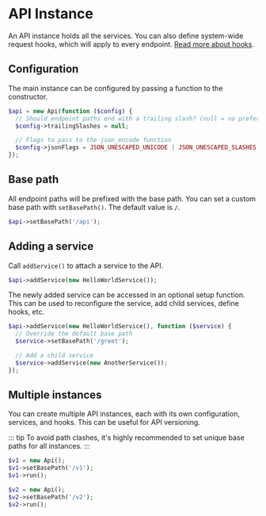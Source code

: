 # API Instance

An API instance holds all the services. You can also define system-wide request hooks, which will apply to every endpoint. [Read more about hooks](/request-hooks).

## Configuration

The main instance can be configured by passing a function to the constructor.

```php
$api = new Api(function ($config) {
  // Should endpoint paths end with a trailing slash? (null = no preference)
  $config->trailingSlashes = null;

  // Flags to pass to the json_encode function
  $config->jsonFlags = JSON_UNESCAPED_UNICODE | JSON_UNESCAPED_SLASHES;
});
```

## Base path

All endpoint paths will be prefixed with the base path. You can set a custom base path with `setBasePath()`. The default value is `/`.

```php
$api->setBasePath('/api');
```

## Adding a service

Call `addService()` to attach a service to the API.

```php
$api->addService(new HelloWorldService());
```

The newly added service can be accessed in an optional setup function. This can be used to reconfigure the service, add child services, define hooks, etc.

```php
$api->addService(new HelloWorldService(), function ($service) {
  // Override the default base path
  $service->setBasePath('/greet');

  // Add a child service
  $service->addService(new AnotherService());
});
```

## Multiple instances

You can create multiple API instances, each with its own configuration, services, and hooks. This can be useful for API versioning.

::: tip
To avoid path clashes, it's highly recommended to set unique base paths for all instances.
:::

```php
$v1 = new Api();
$v1->setBasePath('/v1');
$v1->run();

$v2 = new Api();
$v2->setBasePath('/v2');
$v2->run();
```
